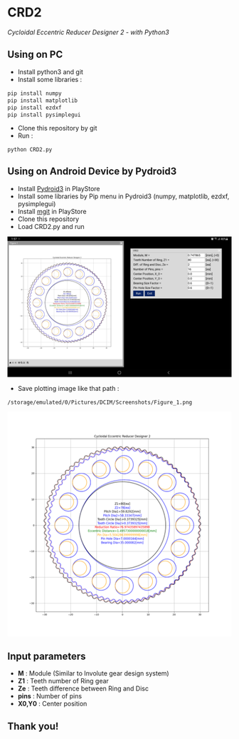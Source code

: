 # CRD2

_Cycloidal Eccentric Reducer Designer 2 - with Python3_


## Using on PC

* Install python3 and git
* Install some libraries :

```
pip install numpy
pip install matplotlib
pip install ezdxf
pip install pysimplegui
```
* Clone this repository by git
* Run :

```
python CRD2.py
```


## Using on Android Device by Pydroid3

* Install [Pydroid3](https://play.google.com/store/apps/details?id=ru.iiec.pydroid3&hl=ko&gl=US) in PlayStore
* Install some libraries by Pip menu in Pydroid3 (numpy, matplotlib, ezdxf, pysimplegui)
* Install [mgit](https://play.google.com/store/apps/details?id=com.manichord.mgit&hl=ko&gl=US) in PlayStore
* Clone this repository
* Load CRD2.py and run

![](./img/Screenshot_Pydroid3_02.jpg)

* Save plotting image like that path :

```
/storage/emulated/0/Pictures/DCIM/Screenshots/Figure_1.png
```

![](./img/Figure_1.png)


## Input parameters

* __M__ : Module (Similar to Involute gear design system)
* __Z1__ : Teeth number of Ring gear
* __Ze__ : Teeth difference between Ring and Disc
* __pins__ : Number of pins
* __X0,Y0__ : Center position


## Thank you!